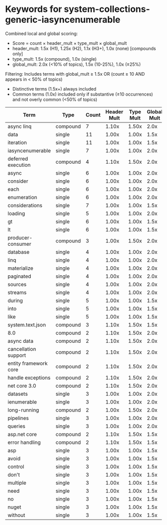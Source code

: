 # Keywords for system-collections-generic-iasyncenumerable

Combined local and global scoring:
- Score = count × header_mult × type_mult × global_mult
- header_mult: 1.5x (H1), 1.25x (H2), 1.1x (H3+), 1.0x (none) [compounds only]
- type_mult: 1.5x (compound), 1.0x (single)
- global_mult: 2.0x (<10% of topics), 1.5x (10-25%), 1.0x (≥25%)

Filtering: Includes terms with global_mult ≥ 1.5x OR (count ≥ 10 AND appears in < 50% of topics)
- Distinctive terms (1.5x+) always included
- Common terms (1.0x) included only if substantive (≥10 occurrences) and not overly common (<50% of topics)

| Term | Type | Count | Header Mult | Type Mult | Global Mult | Score |
|------|------|-------|-------------|-----------|-------------|-------|
| async linq | compound | 7 | 1.10x | 1.50x | 2.0x | 23.100 |
| data | single | 11 | 1.00x | 1.00x | 1.5x | 16.500 |
| iteration | single | 11 | 1.00x | 1.00x | 1.5x | 16.500 |
| iasyncenumerable | single | 7 | 1.00x | 1.00x | 2.0x | 14.000 |
| deferred execution | compound | 4 | 1.10x | 1.50x | 2.0x | 13.200 |
| async | single | 6 | 1.00x | 1.00x | 2.0x | 12.000 |
| consider | single | 6 | 1.00x | 1.00x | 2.0x | 12.000 |
| each | single | 6 | 1.00x | 1.00x | 2.0x | 12.000 |
| enumeration | single | 6 | 1.00x | 1.00x | 2.0x | 12.000 |
| considerations | single | 7 | 1.00x | 1.00x | 1.5x | 10.500 |
| loading | single | 5 | 1.00x | 1.00x | 2.0x | 10.000 |
| gt | single | 6 | 1.00x | 1.00x | 1.5x | 9.000 |
| lt | single | 6 | 1.00x | 1.00x | 1.5x | 9.000 |
| producer-consumer | compound | 3 | 1.00x | 1.50x | 2.0x | 9.000 |
| database | single | 4 | 1.00x | 1.00x | 2.0x | 8.000 |
| linq | single | 4 | 1.00x | 1.00x | 2.0x | 8.000 |
| materialize | single | 4 | 1.00x | 1.00x | 2.0x | 8.000 |
| paginated | single | 4 | 1.00x | 1.00x | 2.0x | 8.000 |
| sources | single | 4 | 1.00x | 1.00x | 2.0x | 8.000 |
| streams | single | 4 | 1.00x | 1.00x | 2.0x | 8.000 |
| during | single | 5 | 1.00x | 1.00x | 1.5x | 7.500 |
| into | single | 5 | 1.00x | 1.00x | 1.5x | 7.500 |
| like | single | 5 | 1.00x | 1.00x | 1.5x | 7.500 |
| system.text.json | compound | 3 | 1.10x | 1.50x | 1.5x | 7.425 |
| 8.0 | compound | 2 | 1.10x | 1.50x | 2.0x | 6.600 |
| async data | compound | 2 | 1.10x | 1.50x | 2.0x | 6.600 |
| cancellation support | compound | 2 | 1.10x | 1.50x | 2.0x | 6.600 |
| entity framework core | compound | 2 | 1.10x | 1.50x | 2.0x | 6.600 |
| handle exceptions | compound | 2 | 1.10x | 1.50x | 2.0x | 6.600 |
| net core 3.0 | compound | 2 | 1.10x | 1.50x | 2.0x | 6.600 |
| datasets | single | 3 | 1.00x | 1.00x | 2.0x | 6.000 |
| ienumerable | single | 3 | 1.00x | 1.00x | 2.0x | 6.000 |
| long-running | compound | 2 | 1.00x | 1.50x | 2.0x | 6.000 |
| pipelines | single | 3 | 1.00x | 1.00x | 2.0x | 6.000 |
| queries | single | 3 | 1.00x | 1.00x | 2.0x | 6.000 |
| asp.net core | compound | 2 | 1.10x | 1.50x | 1.5x | 4.950 |
| error handling | compound | 2 | 1.10x | 1.50x | 1.5x | 4.950 |
| asp | single | 3 | 1.00x | 1.00x | 1.5x | 4.500 |
| avoid | single | 3 | 1.00x | 1.00x | 1.5x | 4.500 |
| control | single | 3 | 1.00x | 1.00x | 1.5x | 4.500 |
| don't | single | 3 | 1.00x | 1.00x | 1.5x | 4.500 |
| multiple | single | 3 | 1.00x | 1.00x | 1.5x | 4.500 |
| need | single | 3 | 1.00x | 1.00x | 1.5x | 4.500 |
| no | single | 3 | 1.00x | 1.00x | 1.5x | 4.500 |
| nuget | single | 3 | 1.00x | 1.00x | 1.5x | 4.500 |
| without | single | 3 | 1.00x | 1.00x | 1.5x | 4.500 |
